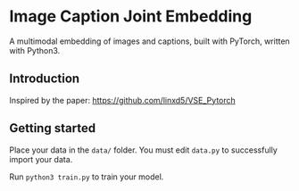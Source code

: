 # Image Caption Joint Embedding

A multimodal embedding of images and captions, built with PyTorch, written with Python3.

## Introduction

Inspired by the paper: https://github.com/linxd5/VSE_Pytorch

## Getting started

Place your data in the `data/` folder. You must edit `data.py` to successfully import your data.

Run `python3 train.py` to train your model.
